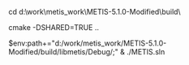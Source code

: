 cd d:\work\metis_work\METIS-5.1.0-Modified\build\

cmake -DSHARED=TRUE  ..

$env:path+="d:/work/metis_work/METIS-5.1.0-Modified/build/libmetis/Debug/;"
& ./METIS.sln